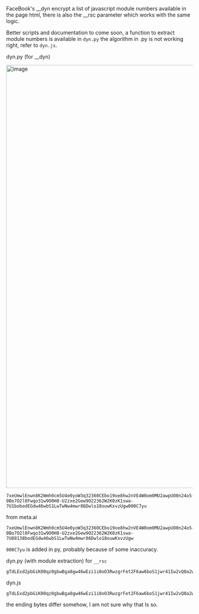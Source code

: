FaceBook's __dyn encrypt a list of javascript module numbers available in the page html, there is also the __rsc parameter which works with the same logic.

Better scripts and documentation to come soon, a function to extract module numbers is available in `dyn.py`
the algorithm in .py is not working right, refer to `dyn.js`.

dyn.py (for __dyn)

<img width="1142" alt="image" src="https://github.com/xtekky/FaceBook-Dyn/assets/98614666/4e9475e6-6ba9-4a60-8b48-394d20ac6a92">

```
7xeUmwlEnwn8K2Wmh0cm5U4e0yoW3q32360CEbo19oe8hw2nVE4W0om0MU2awpUO0n24o5-0Bo7O2l0Fwqo31w9O0H8-U2zxe2Gew9O22362W2K0zK1swa-7U1bobodEGdw46wbS1LwTwNw4mwr86Dwlo18ouwKxvzUgw000C7yu
```

from meta.ai 

```
7xeUmwlEnwn8K2Wmh0cm5U4e0yoW3q32360CEbo19oe8hw2nVE4W0om0MU2awpUO0n24o5-0Bo7O2l0Fwqo31w9O0H8-U2zxe2Gew9O22362W2K0zK1swa-7U88138bodEGdw46wbS1LwTwNw4mwr86Dwlo18ouwKxvzUgw
```

`000C7yu` is added in py, probably because of some inaccuracy.

dyn.py (with module extraction) for `__rsc`

```
gTdLExd2pbGiK00qz0gbwBga8gw46wEzi1i0oO3RwzgrFet2F6aw6boS1jwr41Iw2vQ0a2wnm1fix6ce1zg0009wuU2
```

dyn.js

```
gTdLExd2pbGiK00qz0gbwBga8gw46wEzi1i0oO3RwzgrFet2F6aw6boS1jwr41Iw2vQ0a2wnm1fix6ce1zg
```

the ending bytes differ somehow, I am not sure why that Is so.
